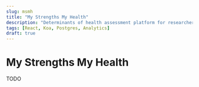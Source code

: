 ```yaml
---
slug: msmh
title: "My Strengths My Health"
description: "Determinants of health assessment platform for researchers."
tags: [React, Koa, Postgres, Analytics]
draft: true
---
```


<!-- markdownlint-disable MD025 -->
# My Strengths My Health
<!-- markdownlint-disable MD025 -->

TODO
